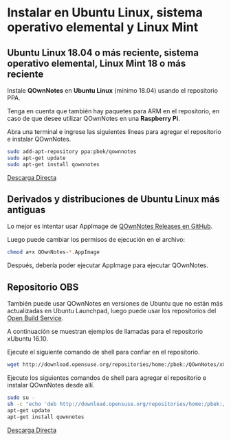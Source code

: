# Instalar en Ubuntu Linux, sistema operativo elemental y Linux Mint

## Ubuntu Linux 18.04 o más reciente, sistema operativo elemental, Linux Mint 18 o más reciente

Instale **QOwnNotes** en **Ubuntu Linux** (mínimo 18.04) usando el repositorio PPA.

Tenga en cuenta que también hay paquetes para ARM en el repositorio, en caso de que desee utilizar QOwnNotes en una **Raspberry Pi**.

Abra una terminal e ingrese las siguientes líneas para agregar el repositorio e instalar QOwnNotes.

```bash
sudo add-apt-repository ppa:pbek/qownnotes
sudo apt-get update
sudo apt-get install qownnotes
```

[Descarga Directa](https://launchpad.net/~pbek/+archive/ubuntu/qownnotes/+packages)

## Derivados y distribuciones de Ubuntu Linux más antiguas

Lo mejor es intentar usar AppImage de [QOwnNotes Releases en GitHub](https://github.com/pbek/QOwnNotes/releases).

Luego puede cambiar los permisos de ejecución en el archivo:

```bash
chmod a+x QOwnNotes-*.AppImage
```

Después, debería poder ejecutar AppImage para ejecutar QOwnNotes.

## Repositorio OBS

También puede usar QOwnNotes en versiones de Ubuntu que no están más actualizadas en Ubuntu Launchpad, luego puede usar los repositorios del [Open Build Service](https://build.opensuse.org/package/show/home:pbek:QOwnNotes/desktop).

A continuación se muestran ejemplos de llamadas para el repositorio xUbuntu 16.10.

Ejecute el siguiente comando de shell para confiar en el repositorio.

```bash
wget http://download.opensuse.org/repositories/home:/pbek:/QOwnNotes/xUbuntu_16.10/Release.key -O - | sudo apt-key add -
```

Ejecute los siguientes comandos de shell para agregar el repositorio e instalar QOwnNotes desde allí.

```bash
sudo su -
sh -c "echo 'deb http://download.opensuse.org/repositories/home:/pbek:/QOwnNotes/xUbuntu_16.10/ /' >> /etc/apt/sources.list.d/qownnotes.list"
apt-get update
apt-get install qownnotes
```

[Descarga Directa](https://download.opensuse.org/repositories/home:/pbek:/QOwnNotes/xUbuntu_16.10)
